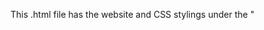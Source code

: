 This .html file has the website and CSS stylings under the "<style>" tag.
Made for assignment-1 of cprg-218 course.

